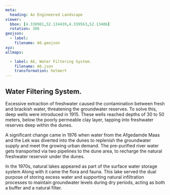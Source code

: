 ```yaml
---
meta:
  heading: An Engineered Landscape
viewer:
  bbox: [4.338981,52.134439,4.339563,52.13486]
  rotation: 306
geojson:
  - label: 
    filename: A6.geojson
xyz:
allmaps:

  - label: A6, Water Filtering System.
    filename: A6.json
    transformation: helmert
---
```


## Water Filtering System.

Excessive extraction of freshwater caused the contamination between fresh and brackish water,  threatening the groundwater reserves. To solve this, deep wells were introduced in 1915. These wells reached depths of 30 to 50 meters, below the poorly permeable clay layer, tapping into freshwater reserves deep within the dunes. 

A significant change came in 1976 when water from the Afgedamde Maas and the Lek was diverted into the dunes to replenish the groundwater supply and meet the growing urban demand. The pre-purified river water gets transported via two pipelines to the dune area, to recharge the natural freshwater reservoir under the dunes. 

In the 1970s, natural lakes appeared as part of the surface water storage system Along with it came the flora and fauna. This lake served the dual purpose of storing excess water and supporting natural infiltration processes to maintain groundwater levels during dry periods, acting as both a buffer and a natural filter.
